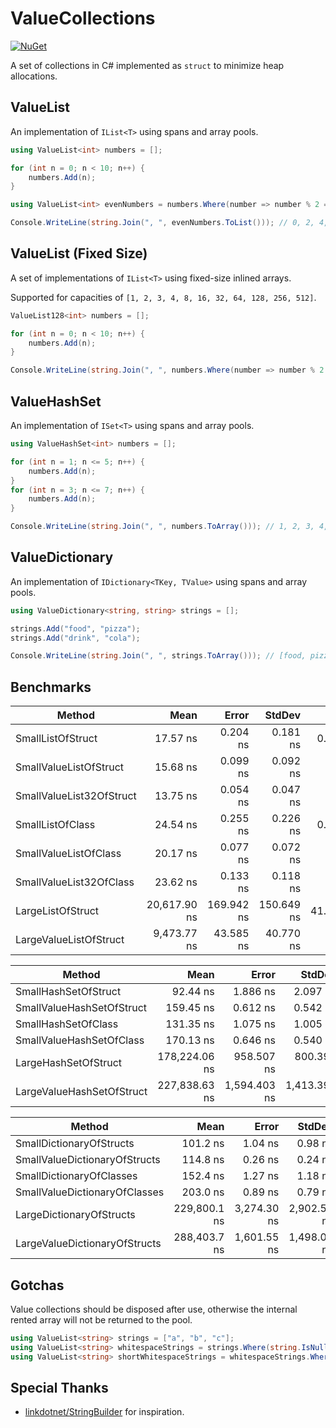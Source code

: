 # ValueCollections

[![NuGet](https://img.shields.io/nuget/v/ValueCollections.svg)](https://www.nuget.org/packages/ValueCollections)

A set of collections in C# implemented as `struct` to minimize heap allocations.

## ValueList

An implementation of `IList<T>` using spans and array pools.

```cs
using ValueList<int> numbers = [];

for (int n = 0; n < 10; n++) {
    numbers.Add(n);
}

using ValueList<int> evenNumbers = numbers.Where(number => number % 2 == 0);

Console.WriteLine(string.Join(", ", evenNumbers.ToList())); // 0, 2, 4, 6, 8
```

## ValueList (Fixed Size)

A set of implementations of `IList<T>` using fixed-size inlined arrays.

Supported for capacities of `[1, 2, 3, 4, 8, 16, 32, 64, 128, 256, 512]`.

```cs
ValueList128<int> numbers = [];

for (int n = 0; n < 10; n++) {
    numbers.Add(n);
}

Console.WriteLine(string.Join(", ", numbers.Where(number => number % 2 == 0))); // 0, 2, 4, 6, 8
```

## ValueHashSet

An implementation of `ISet<T>` using spans and array pools.

```cs
using ValueHashSet<int> numbers = [];

for (int n = 1; n <= 5; n++) {
    numbers.Add(n);
}
for (int n = 3; n <= 7; n++) {
    numbers.Add(n);
}

Console.WriteLine(string.Join(", ", numbers.ToArray())); // 1, 2, 3, 4, 5, 6, 7
```

## ValueDictionary

An implementation of `IDictionary<TKey, TValue>` using spans and array pools.

```cs
using ValueDictionary<string, string> strings = [];

strings.Add("food", "pizza");
strings.Add("drink", "cola");

Console.WriteLine(string.Join(", ", strings.ToArray())); // [food, pizza], [drink, cola]
```

## Benchmarks

| Method                   | Mean         | Error      | StdDev     | Gen0    | Allocated |
|------------------------- |-------------:|-----------:|-----------:|--------:|----------:|
| SmallListOfStruct        |     17.57 ns |   0.204 ns |   0.181 ns |  0.0255 |      80 B |
| SmallValueListOfStruct   |     15.68 ns |   0.099 ns |   0.092 ns |       - |         - |
| SmallValueList32OfStruct |     13.75 ns |   0.054 ns |   0.047 ns |       - |         - |
| SmallListOfClass         |     24.54 ns |   0.255 ns |   0.226 ns |  0.0306 |      96 B |
| SmallValueListOfClass    |     20.17 ns |   0.077 ns |   0.072 ns |       - |         - |
| SmallValueList32OfClass  |     23.62 ns |   0.133 ns |   0.118 ns |       - |         - |
| LargeListOfStruct        | 20,617.90 ns | 169.942 ns | 150.649 ns | 41.6565 |  131400 B |
| LargeValueListOfStruct   |  9,473.77 ns |  43.585 ns |  40.770 ns |       - |         - |

| Method                    | Mean          | Error        | StdDev       | Gen0    | Gen1    | Gen2    | Allocated |
|-------------------------- |--------------:|-------------:|-------------:|--------:|--------:|--------:|----------:|
| SmallHashSetOfStruct      |      92.44 ns |     1.886 ns |     2.097 ns |  0.1070 |       - |       - |     336 B |
| SmallValueHashSetOfStruct |     159.45 ns |     0.612 ns |     0.542 ns |       - |       - |       - |         - |
| SmallHashSetOfClass       |     131.35 ns |     1.075 ns |     1.005 ns |  0.1173 |       - |       - |     368 B |
| SmallValueHashSetOfClass  |     170.13 ns |     0.646 ns |     0.540 ns |       - |       - |       - |         - |
| LargeHashSetOfStruct      | 178,224.06 ns |   958.507 ns |   800.397 ns | 95.2148 | 95.2148 | 95.2148 |  538656 B |
| LargeValueHashSetOfStruct | 227,838.63 ns | 1,594.403 ns | 1,413.397 ns |       - |       - |       - |         - |

| Method                        | Mean         | Error       | StdDev      | Gen0     | Gen1     | Gen2     | Allocated |
|------------------------------ |-------------:|------------:|------------:|---------:|---------:|---------:|----------:|
| SmallDictionaryOfStructs      |     101.2 ns |     1.04 ns |     0.98 ns |   0.1223 |        - |        - |     384 B |
| SmallValueDictionaryOfStructs |     114.8 ns |     0.26 ns |     0.24 ns |        - |        - |        - |         - |
| SmallDictionaryOfClasses      |     152.4 ns |     1.27 ns |     1.18 ns |   0.1478 |        - |        - |     464 B |
| SmallValueDictionaryOfClasses |     203.0 ns |     0.89 ns |     0.79 ns |        - |        - |        - |         - |
| LargeDictionaryOfStructs      | 229,800.1 ns | 3,274.30 ns | 2,902.59 ns | 124.7559 | 124.7559 | 124.7559 |  673106 B |
| LargeValueDictionaryOfStructs | 288,403.7 ns | 1,601.55 ns | 1,498.09 ns |        - |        - |        - |         - |

## Gotchas

Value collections should be disposed after use, otherwise the internal rented array will not be returned to the pool.
```cs
using ValueList<string> strings = ["a", "b", "c"];
using ValueList<string> whitespaceStrings = strings.Where(string.IsNullOrWhiteSpace);
using ValueList<string> shortWhitespaceStrings = whitespaceStrings.Where(str => str.Length <= 10);
```

## Special Thanks

- [linkdotnet/StringBuilder](https://github.com/linkdotnet/StringBuilder) for inspiration.